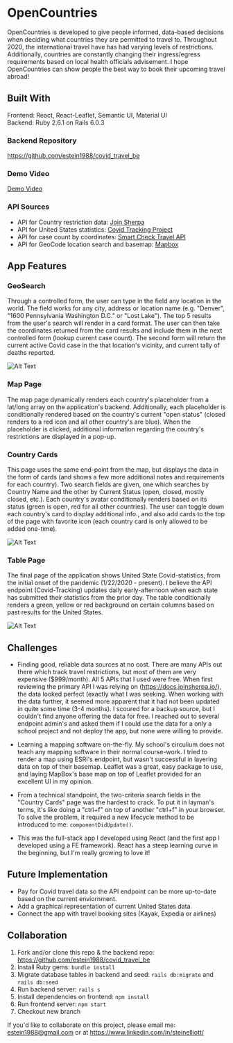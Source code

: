 # OpenCountries

OpenCountries is developed to give people informed, data-based decisions when deciding what countries they are permitted to travel to. Throughout 2020, the international travel have has had varying levels of restrictions. Additionally, countries are constantly changing their ingress/egress requirements based on local health officials advisement. I hope OpenCountries can show people the best way to book their upcoming travel abroad! 

## Built With
Frontend: React, React-Leaflet, Semantic UI, Material UI<br>
Backend: Ruby 2.6.1 on Rails 6.0.3

### Backend Repository
https://github.com/estein1988/covid_travel_be

### Demo Video
[Demo Video](https://www.youtube.com/watch?v=EJxe8f53hs8&feature=youtu.be)

### API Sources
- API for Country restriction data: [Join Sherpa](https://docs.joinsherpa.io/)
- API for United States statistics: [Covid Tracking Project](https://covidtracking.com/data/api)
- API for case count by coordinates: [Smart Check Travel API](https://smartcheck.travel/)
- API for GeoCode location search and basemap: [Mapbox](https://docs.mapbox.com/api/search/)

## App Features

### GeoSearch
Through a controlled form, the user can type in the field any location in the world. The field works for any city, address or location name (e.g. "Denver", "1600 Pennsylvania Washington D.C." or "Lost Lake"). The top 5 results from the user's search will render in a card format. The user can then take the coordinates returned from the card results and include them in the next controlled form (lookup current case count). The second form will return the current active Covid case in the that location's vicinity, and current tally of deaths reported. 

![Alt Text](https://media.giphy.com/media/MbDkz9dqIaGAaL7Pz3/giphy.gif)

### Map Page
The map page dynamically renders each country's placeholder from a lat/long array on the application's backend. Additionally, each placeholder is conditionally rendered based on the country's current "open status" (closed renders to a red icon and all other country's are blue). When the placeholder is clicked, additional information regarding the country's restrictions are displayed in a pop-up. 

### Country Cards
This page uses the same end-point from the map, but displays the data in the form of cards (and shows a few more additional notes and requirements for each country). Two search fields are given, one which searches by Country Name and the other by Current Status (open, closed, mostly closed, etc.). Each country's avatar conditionally renders based on its status (green is open, red for all other countries). The user can toggle down each country's card to display additional info., and also add cards to the top of the page with favorite icon (each country card is only allowed to be added one-time).

![Alt Text](https://media.giphy.com/media/ziIKEuUyBcvrh2aDXL/giphy.gif)

### Table Page
The final page of the application shows United State Covid-statistics, from the initial onset of the pandemic (1/22/2020 - present). I believe the API endpoint (Covid-Tracking) updates daily early-afternoon when each state has submitted their statistics from the prior day. The table conditionally renders a green, yellow or red background on certain columns based on past results for the United States. 

![Alt Text](https://media.giphy.com/media/asfdx1birEQ15QpdNU/giphy.gif)

## Challenges
- Finding good, reliable data sources at no cost. There are many APIs out there which track travel restrictions, but most of them are very expensive ($999/month). All 5 APIs that I used were free. When first reviewing the primary API I was relying on (https://docs.joinsherpa.io/), the data looked perfect (exactly what I was seeking. When working with the data further, it seemed more apparent that it had not been updated in quite some time (3-4 months). I scoured for a backup source, but I couldn't find anyone offering the data for free. I reached out to several endpoint admin's and asked them if I could use the data for a only a school project and not deploy the app, but none were willing to provide.

- Learning a mapping software on-the-fly. My school's circulium does not teach any mapping software in their normal course-work. I tried to render a map using ESRI's endpoint, but wasn't successful in layering data on top of their basemap. Leaflet was a great, easy package to use, and laying MapBox's base map on top of Leaflet provided for an excellent UI in my opinion. 

- From a technical standpoint, the two-criteria search fields in the "Country Cards" page was the hardest to crack. To put it in layman's terms, it's like doing a "ctrl+f" on top of another "ctrl+f" in your browser. To solve the problem, it required a new lifecycle method to be introduced to me: `componentDidUpdate()`.

- This was the full-stack app I developed using React (and the first app I developed using a FE framework). React has a steep learning curve in the beginning, but I'm really growing to love it!

## Future Implementation

- Pay for Covid travel data so the API endpoint can be more up-to-date based on the current enviornment. 
- Add a graphical representation of current United States data. 
- Connect the app with travel booking sites (Kayak, Expedia or airlines)

## Collaboration

1. Fork and/or clone this repo & the backend repo: https://github.com/estein1988/covid_travel_be
2. Install Ruby gems: `bundle install`
3. Migrate database tables in backend and seed: `rails db:migrate` and `rails db:seed`
4. Run backend server: `rails s`
5. Install dependencies on frontend: `npm install`
6. Run frontend server: `npm start`
7. Checkout new branch
   

If you'd like to collaborate on this project, please email me: estein1988@gmail.com or at https://www.linkedin.com/in/steinelliott/ 